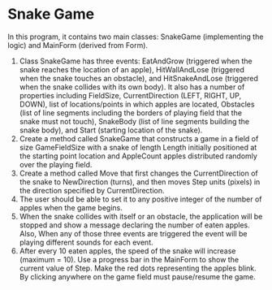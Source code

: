 # Snake Game
In this program, it contains two main classes: SnakeGame (implementing the logic) and MainForm (derived from Form). 
1. Class SnakeGame has three events: EatAndGrow (triggered when the snake reaches the location of an apple), HitWallAndLose (triggered when the snake touches an obstacle), and HitSnakeAndLose (triggered when the snake collides with its own body). It also has a number of properties including FieldSize, CurrentDirection (LEFT, RIGHT, UP, DOWN), list of locations/points in which apples are located, Obstacles (list of line segments including the borders of playing field that the snake must not touch), SnakeBody (list of line segments building the snake body), and Start (starting location of the snake). 
2. Create a method called SnakeGame that constructs a game in a field of size GameFieldSize with a snake of length Length initially positioned at the starting point location and AppleCount apples distributed randomly over the playing field. 
3. Create a method called Move that first changes the CurrentDirection of the snake to NewDirection (turns), and then moves Step units (pixels) in the direction specified by CurrentDirection. 
4. The user should be able to set it to any positive integer of the number of apples when the game begins. 
5. When the snake collides with itself or an obstacle, the application will be stopped and show a message declaring the number of eaten apples. Also, When any of those three events are triggered the event will be playing different sounds for each event.
6. After every 10 eaten apples, the speed of the snake will increase (maximum = 10). Use a progress bar in the MainForm to show the current value of Step. Make the red dots representing the apples blink. By clicking anywhere on the game field must pause/resume the game.
